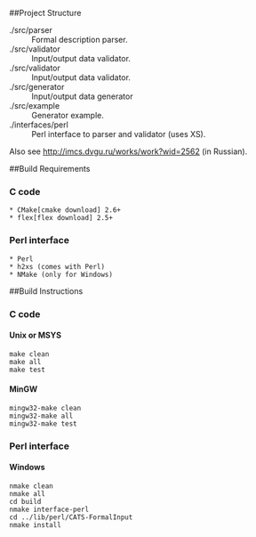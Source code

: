 ##Project Structure
<dl>
  <dt>./src/parser</dt>
  <dd>Formal description parser.</dd>
  <dt>./src/validator</dt>
  <dd>Input/output data validator.</dd>
  <dt>./src/validator</dt>
  <dd>Input/output data validator.</dd>
  <dt>./src/generator</dt>
  <dd>Input/output data generator</dd>
  <dt>./src/example</dt>
  <dd>Generator example.</dd>
  <dt>./interfaces/perl</dt>
  <dd>Perl interface to parser and validator (uses XS).</dd>
</dl>

Also see http://imcs.dvgu.ru/works/work?wid=2562 (in Russian).

##Build Requirements
### C code
    * CMake[cmake download] 2.6+
    * flex[flex download] 2.5+
### Perl interface
    * Perl
    * h2xs (comes with Perl)
    * NMake (only for Windows)

##Build Instructions
### C code
#### Unix or MSYS

    make clean
    make all
    make test

#### MinGW

    mingw32-make clean
    mingw32-make all
    mingw32-make test

### Perl interface
#### Windows

    nmake clean
    nmake all
    cd build
    nmake interface-perl
    cd ../lib/perl/CATS-FormalInput
    nmake install

[flex download]: http://flex.sourceforge.net/#downloads
[cmake download]: http://www.cmake.org/cmake/resources/software.html
